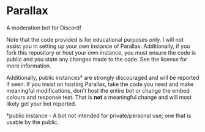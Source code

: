# Parallax
A moderation bot for Discord!

Note that the code provided is for educational purposes only. I will not assist you in setting up your own instance of Parallax.
Additionally, if you fork this repository or host your own instance, you must ensure the code is public and you state any changes made to the code. See the license for more information.

Additionally, public instances* are strongly discouraged and will be reported if seen. If you insist on hosting Parallax, take the code you need and make meaningful modifications, don't host the entire bot or change the embed colours and response text. That is **not** a meaningful change and will most likely get your bot reported.

*public instance - A bot not intended for private/personal use; one that is usable by the public.
